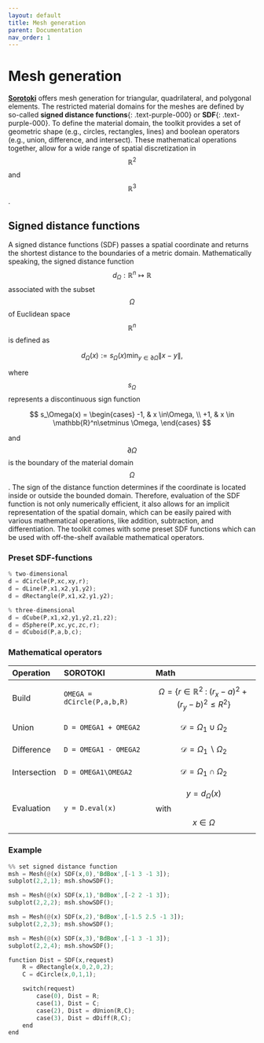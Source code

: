 ```yaml
---
layout: default
title: Mesh generation
parent: Documentation
nav_order: 1
---
```


<script src="https://cdn.mathjax.org/mathjax/latest/MathJax.js?config=TeX-AMS-MML_HTMLorMML" type="text/javascript"></script> 

<!-- <div align="center"> <img src="./src/mesh.png" width="650"> </div> -->

# Mesh generation
[**Sorotoki**](https://bjcaasenbrood.github.io/SorotokiCode/) offers mesh generation for triangular, quadrilateral, and polygonal elements. The restricted material domains for the meshes are defined by so-called **signed distance functions**{: .text-purple-000} or **SDF**{: .text-purple-000}. To define the material domain, the toolkit provides a set of geometric shape (e.g., circles, rectangles, lines) and boolean operators (e.g., union, difference, and intersect). These mathematical operations together, allow for a wide range of spatial discretization in $$\mathbb{R}^2$$ and $$\mathbb{R}^3$$. 

## Signed distance functions
A signed distance functions (SDF) passes a spatial coordinate and returns the shortest distance to the boundaries of a metric domain. Mathematically speaking, the signed distance function $$d_\Omega: \mathbb{R}^n \mapsto \mathbb{R}$$ associated with the subset $$\Omega$$ of Euclidean space $$\mathbb{R}^n$$ is defined as

$$ d_\Omega(x) := s_\Omega(x) \min_{y \in \partial \Omega} \lVert x - y \rVert,$$ 

where $$s_\Omega$$ represents a discontinuous sign function

$$ s_\Omega(x) = 
\begin{cases}
-1, & x \in\Omega, \\
+1, & x \in \mathbb{R}^n\setminus \Omega,
\end{cases}
$$

and $$\partial \Omega$$ is the boundary of the material domain $$\Omega$$. The sign of the distance function determines if the coordinate is located inside or outside the bounded domain. Therefore, evaluation of the SDF function is not only numerically efficient, it also allows for an implicit representation of the spatial domain, which can be easily paired with various mathematical operations, like addition, subtraction, and differentiation. The toolkit comes with some preset SDF functions which can be used with off-the-shelf available mathematical operators.

### Preset SDF-functions
```rust
% two-dimensional
d = dCircle(P,xc,xy,r);
d = dLine(P,x1,x2,y1,y2);
d = dRectangle(P,x1,x2,y1,y2);

% three-dimensional
d = dCube(P,x1,x2,y1,y2,z1,z2);
d = dSphere(P,xc,yc,zc,r);
d = dCuboid(P,a,b,c);
```


### Mathematical operators

| Operation   | SOROTOKI     | Math  |
|:-------------|:------------------|:------|
| Build    | `OMEGA = dCircle(P,a,b,R)` | $$\Omega = \left\{r\in \mathbb{R}^2 \; : \; (r_x-a)^2 + (r_y - b)^2 \le R^2 \right\} $$ |
| Union    | `D = OMEGA1 + OMEGA2` | $$\mathcal{D} = \Omega_1 \cup \Omega_2$$  |
| Difference    | `D = OMEGA1 - OMEGA2` | $$\mathcal{D} = \Omega_1  \backslash \Omega_2$$  |
| Intersection    | `D = OMEGA1\OMEGA2` | $$\mathcal{D} = \Omega_1 \cap \Omega_2$$  |
| Evaluation    | `y = D.eval(x)` | $$y = d_\Omega(x)$$ with $$x\in \Omega$$ |


### Example

```rust
%% set signed distance function
msh = Mesh(@(x) SDF(x,0),'BdBox',[-1 3 -1 3]);
subplot(2,2,1); msh.showSDF();

msh = Mesh(@(x) SDF(x,1),'BdBox',[-2 2 -1 3]);
subplot(2,2,2); msh.showSDF();

msh = Mesh(@(x) SDF(x,2),'BdBox',[-1.5 2.5 -1 3]);
subplot(2,2,3); msh.showSDF();

msh = Mesh(@(x) SDF(x,3),'BdBox',[-1 3 -1 3]);
subplot(2,2,4); msh.showSDF();

function Dist = SDF(x,request)
    R = dRectangle(x,0,2,0,2);
    C = dCircle(x,0,1,1);

    switch(request)
        case(0), Dist = R;
        case(1), Dist = C;
        case(2), Dist = dUnion(R,C);
        case(3), Dist = dDiff(R,C);
    end
end
```